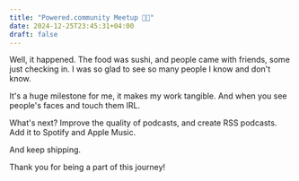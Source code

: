 ```yaml
---
title: "Powered.community Meetup 🤝🏻"
date: 2024-12-25T23:45:31+04:00
draft: false
---
```




Well, it happened. The food was sushi, and people came with friends, some just checking in. I was so glad to see so many people I know and don't know.

It's a huge milestone for me, it makes my work tangible. And when you see people's faces and touch them IRL.

What's next? Improve the quality of podcasts, and create RSS podcasts. Add it to Spotify and Apple Music. 

And keep shipping.

Thank you for being a part of this journey!